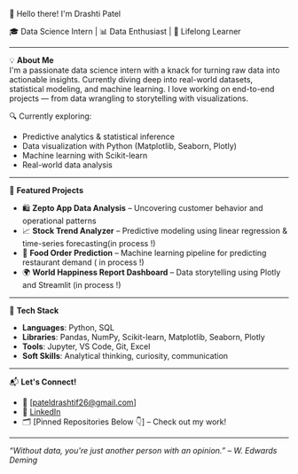 👋 Hello there! I'm Drashti Patel

🎓 Data Science Intern | 📊 Data Enthusiast | 🧠 Lifelong Learner

---

💡 **About Me**  
I'm a passionate data science intern with a knack for turning raw data into actionable insights. Currently diving deep into real-world datasets, statistical modeling, and machine learning. I love working on end-to-end projects — from data wrangling to storytelling with visualizations.

🔍 Currently exploring:
- Predictive analytics & statistical inference
- Data visualization with Python (Matplotlib, Seaborn, Plotly)
- Machine learning with Scikit-learn
- Real-world data analysis 

---

📂 **Featured Projects**
- 🛍️ **Zepto App Data Analysis** – Uncovering customer behavior and operational patterns 
- 📈 **Stock Trend Analyzer** – Predictive modeling using linear regression & time-series forecasting(in process !)
- 🍕 **Food Order Prediction** – Machine learning pipeline for predicting restaurant demand ( in process !)
- 🌍 **World Happiness Report Dashboard** – Data storytelling using Plotly and Streamlit (in process !)

---

🧰 **Tech Stack**
- **Languages**: Python, SQL
- **Libraries**: Pandas, NumPy, Scikit-learn, Matplotlib, Seaborn, Plotly
- **Tools**: Jupyter, VS Code, Git, Excel
- **Soft Skills**: Analytical thinking, curiosity, communication

---

📬 **Let's Connect!**
- 📧 [pateldrashtif26@gmail.com]
- 🔗 [LinkedIn](https://www.linkedin.com/in/drashti-patel-091a43352/)
- 🗂️ [Pinned Repositories Below 👇] – Check out my work!

---

_“Without data, you're just another person with an opinion.” – W. Edwards Deming_

